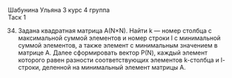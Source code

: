 Шабунина Ульяна 3 курс 4 группа  
Таск 1  
  
34. Задана квадратная матрица A(N×N). Найти k — номер столбца с максимальной суммой элементов и номер строки l c минимальной суммой элементов, а также элемент с минимальным значением в матрице А. Далее сформировать вектор Р(N), каждый элемент которого равен разности соответствующих элементов k-столбца и l-строки, деленной на минимальный элемент матрицы А.
